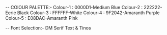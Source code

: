 -- COlOUR PALETTE:-
Colour-1 : 0000D1-Medium Blue
Colour-2 : 222222-Eerie Black
Colour-3 : FFFFFF-White
Colour-4 : 9F2042-Amaranth Purple
Colour-5 : E08DAC-Amaranth Pink

-- Font Selection:-
DM Serif Text & Tinos
